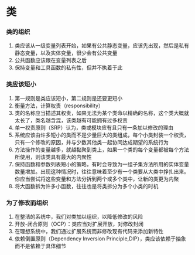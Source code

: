 类
=================
### 类的组织
1. 类应该从一级变量列表开始，如果有公共静态变量，应该先出现，然后是私有静态变量，以及实体变量，很少会有公共变量
2. 公共函数应该跟在变量列表之后
3. 保持变量和工具函数的私有性，但并不执着于此

### 类应该短小
1. 第一规则是类应该短小，第二规则是还要更短小
2. 衡量方法，计算权责（responsibility）
3. 类的名称应当描述其权责，如果无法为某个类命以精确的名称，这个类大概就太长了，类名越含混，该类越有可能拥有过多权责
4. 单一权责原则（SRP）认为，类或模块应有且只有一条加以修改的理由
5. 系统应该由许多短小的类而不是少量巨大的类组成，每个小类封装一个权责，只有一个修改的原因，并与少数其他类一起协同达成期望的系统行为
6. 方法操作的变量越多，就越黏聚到类上，如果一个类的每个变量都被每个方法所使用，则该类具有最大的内聚性
7. 保持函数和参数列表短小的策略，有时会导致为一组子集方法所用的实体变量数量增加。出现这种情况时，往往意味着至少有一个类要从大类中挣扎出来。你应当尝试将这些变量和方法分拆到两个或多个类中，让新的类更为内聚
8. 将大函数拆为许多小函数，往往也是将类拆分为多个小类的时机

### 为了修改而组织
1. 在整洁的系统中，我们对类加以组织，以降低修改的风险
2. 开放-闭合原则（OCP）：类应当对扩展开放，对修改封闭
3. 在理想系统中，我们通过扩展系统而非修改现有代码来添加新特性
4. 依赖倒置原则（Dependency Inversion Principle,DIP），类应该依赖于抽象而不是依赖于具体细节
